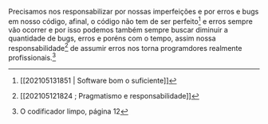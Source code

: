 Precisamos nos responsabilizar por nossas imperfeições e por erros e bugs em nosso código, afinal, o código não tem de ser perfeito[^1] e erros sempre vão ocorrer e por isso podemos também sempre buscar diminuir a quantidade de bugs, erros e poréns com o tempo, assim nossa responsabilidade[^3] de assumir erros nos torna programdores realmente profissionais.[^2]  

[^1]: [[202105131851 | Software bom o suficiente]]  
[^2]: O codificador limpo, página 12  
[^3]: [[202105121824 ; Pragmatismo e responsabilidade]]  